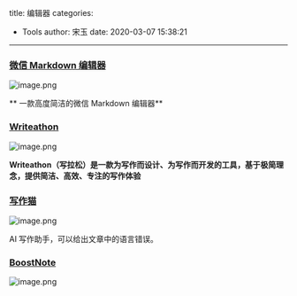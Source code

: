 title: 编辑器
categories:
 - Tools
author: 宋玉
date: 2020-03-07 15:38:21
---

### [微信 Markdown 编辑器](https://github.com/doocs/md)
![image.png](https://cdn.nlark.com/yuque/0/2020/png/394169/1582629989179-65068eec-2c43-4bad-abd6-ac2bac35945e.png#align=left&display=inline&height=754&name=image.png&originHeight=1508&originWidth=2872&size=354475&status=done&style=none&width=1436)

** 一款高度简洁的微信 Markdown 编辑器**

### [Writeathon](https://www.writeathon.cn/)
![image.png](https://cdn.nlark.com/yuque/0/2020/png/394169/1582641745058-1aa416cb-8a6a-43ac-af90-6f464aeb9564.png#align=left&display=inline&height=765&name=image.png&originHeight=1530&originWidth=2858&size=160446&status=done&style=none&width=1429)

**Writeathon（写拉松）是一款为写作而设计、为写作而开发的工具，基于极简理念，提供简洁、高效、专注的写作体验**

### [写作猫](https://xiezuocat.com/)
![image.png](https://cdn.nlark.com/yuque/0/2020/png/394169/1582855512615-5107225d-b172-453d-80a2-9b9f692aff3d.png#align=left&display=inline&height=764&name=image.png&originHeight=1528&originWidth=2866&size=269330&status=done&style=none&width=1433)

AI 写作助手，可以给出文章中的语言错误。

### [BoostNote](https://boostnote.io/)
![image.png](https://cdn.nlark.com/yuque/0/2020/png/394169/1583075314390-19cfe327-996e-48ef-a87a-15ba720d836e.png#align=left&display=inline&height=763&name=image.png&originHeight=1526&originWidth=2880&size=216669&status=done&style=none&width=1440)
